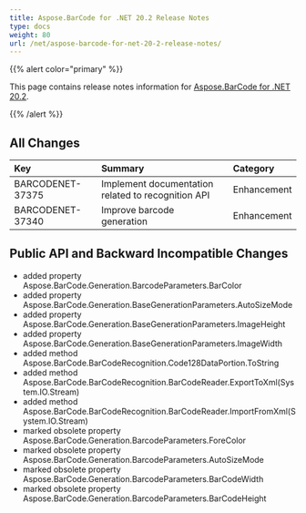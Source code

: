 ```yaml
---
title: Aspose.BarCode for .NET 20.2 Release Notes
type: docs
weight: 80
url: /net/aspose-barcode-for-net-20-2-release-notes/
---
```


{{% alert color="primary" %}} 

This page contains release notes information for [Aspose.BarCode for .NET 20.2](https://downloads.aspose.com/barcode/net/new-releases/aspose.barcode-for-.net-20.2/).

{{% /alert %}} 
## **All Changes**

|**Key**|**Summary**|**Category**|
| :- | :- | :- |
|BARCODENET-37375|Implement documentation related to recognition API|Enhancement|
|BARCODENET-37340|Improve barcode generation |Enhancement|
## **Public API and Backward Incompatible Changes**
- added property Aspose.BarCode.Generation.BarcodeParameters.BarColor
- added property Aspose.BarCode.Generation.BaseGenerationParameters.AutoSizeMode
- added property Aspose.BarCode.Generation.BaseGenerationParameters.ImageHeight
- added property Aspose.BarCode.Generation.BaseGenerationParameters.ImageWidth
- added method Aspose.BarCode.BarCodeRecognition.Code128DataPortion.ToString
- added method Aspose.BarCode.BarCodeRecognition.BarCodeReader.ExportToXml(System.IO.Stream)
- added method Aspose.BarCode.BarCodeRecognition.BarCodeReader.ImportFromXml(System.IO.Stream)
- marked obsolete property Aspose.BarCode.Generation.BarcodeParameters.ForeColor
- marked obsolete property Aspose.BarCode.Generation.BarcodeParameters.AutoSizeMode
- marked obsolete property Aspose.BarCode.Generation.BarcodeParameters.BarCodeWidth
- marked obsolete property Aspose.BarCode.Generation.BarcodeParameters.BarCodeHeight
